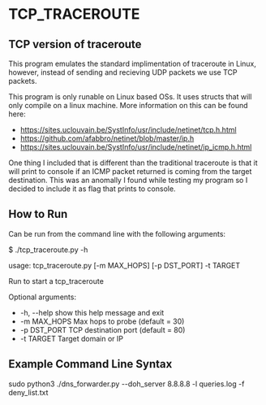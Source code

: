 # TCP_TRACEROUTE

## TCP version of traceroute

This program emulates the standard implimentation of traceroute in Linux, however, instead of sending and recieving UDP packets we use TCP packets.

This program is only runable on Linux based OSs. It uses structs that will only compile on a linux machine. More information on this can be found here:

* https://sites.uclouvain.be/SystInfo/usr/include/netinet/tcp.h.html
* https://github.com/afabbro/netinet/blob/master/ip.h
* https://sites.uclouvain.be/SystInfo/usr/include/netinet/ip_icmp.h.html

One thing I included that is different than the traditional traceroute is that it will print to console if an ICMP packet returned is coming from the target destination. This was an anomally I found while testing my program so I decided to include it as flag that prints to console. 

## How to Run

Can be run from the command line with the following arguments:

$ ./tcp_traceroute.py -h 

usage: tcp_traceroute.py [-m MAX_HOPS] [-p DST_PORT] -t TARGET

Run to start a tcp_traceroute 

Optional arguments:
* -h, --help   show this help message and exit
* -m   MAX_HOPS  Max hops to probe (default = 30)
* -p   DST_PORT  TCP destination port (default = 80)
* -t   TARGET    Target domain or IP

## Example Command Line Syntax

sudo python3 ./dns_forwarder.py --doh_server 8.8.8.8 -l queries.log -f deny_list.txt